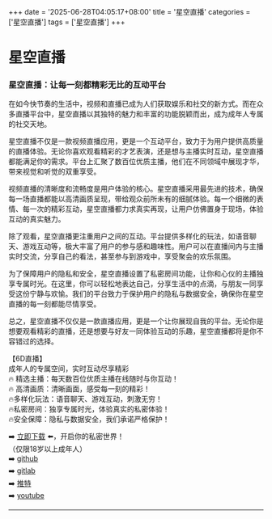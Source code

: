 +++
date = '2025-06-28T04:05:17+08:00'
title = '星空直播'
categories = ['星空直播']
tags = ['星空直播']
+++

# 星空直播

### 星空直播：让每一刻都精彩无比的互动平台

在如今快节奏的生活中，视频和直播已成为人们获取娱乐和社交的新方式。而在众多直播平台中，星空直播以其独特的魅力和丰富的功能脱颖而出，成为成年人专属的社交天地。

星空直播不仅是一款视频直播应用，更是一个互动平台，致力于为用户提供高质量的直播体验。无论你喜欢观看精彩的才艺表演，还是想与主播实时互动，星空直播都能满足你的需求。平台上汇聚了数百位优质主播，他们在不同领域中展现才华，带来视觉和听觉的双重享受。

视频直播的清晰度和流畅度是用户体验的核心。星空直播采用最先进的技术，确保每一场直播都能以高清画质呈现，带给观众前所未有的细腻体验。每一个细微的表情、每一次的精彩互动，星空直播都力求真实再现，让用户仿佛置身于现场，体验互动的真实魅力。

除了观看，星空直播更注重用户之间的互动。平台提供多样化的玩法，如语音聊天、游戏互动等，极大丰富了用户的参与感和趣味性。用户可以在直播间内与主播实时交流，分享自己的看法，甚至参与到游戏中，享受聚会的欢乐氛围。

为了保障用户的隐私和安全，星空直播设置了私密房间功能，让你和心仪的主播独享专属时光。在这里，你可以轻松地表达自己，分享生活中的点滴，与朋友一同享受这份宁静与欢愉。我们的平台致力于保护用户的隐私与数据安全，确保你在星空直播的每一刻都能尽情享受。

总之，星空直播不仅仅是一款直播应用，更是一个让你展现自我的平台。无论你是想要观看精彩的直播，还是想要与好友一同体验互动的乐趣，星空直播都将是你不容错过的选择。

【6D直播】  
成年人的专属空间，实时互动尽享精彩  
🔥 精选主播：每天数百位优质主播在线随时与你互动！  
🔥 高清画质：清晰画面，感受每一刻的精彩！  
🔥多样化玩法：语音聊天、游戏互动，刺激无穷！  
🔥私密房间：独享专属时光，体验真实的私密体验！  
🔥安全保障：隐私与数据安全，我们承诺严格保护！

➡️ [立即下载](https://down123.s3.ap-east-1.amazonaws.com/down/down.html?channelCode=blog) ⬅️，开启你的私密世界！  
（仅限18岁以上成年人）  
➡️ [github](https://aldult-live.github.io/)  
➡️ [gitlab](https://seo-09598d.gitlab.io/)  
➡️ [推特](https://x.com/wegame33)  
➡️ [youtube](https://www.youtube.com/@6Dlive)  

---
